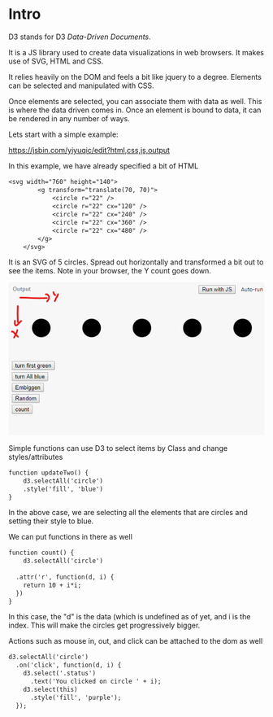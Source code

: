 #  Intro

D3 stands for  D3 *Data-Driven Documents*.

It is a JS library used to create data visualizations in web browsers.  It makes use of SVG, HTML and CSS.

It relies heavily on the DOM and feels a bit like jquery to a degree. Elements can be selected and manipulated with CSS.

Once elements are selected, you can associate them with data as well.  This is where the data driven comes in.  Once an element is bound to data, it can be rendered in any number of ways.

Lets start with a simple example:

https://jsbin.com/yiyuqic/edit?html,css,js,output

In this example, we have already specified a bit of HTML

```
<svg width="760" height="140">
		<g transform="translate(70, 70)">
			<circle r="22" />
			<circle r="22" cx="120" />
			<circle r="22" cx="240" />
			<circle r="22" cx="360" />
			<circle r="22" cx="480" />
		</g>
	</svg>
```
It is an SVG of 5 circles.  Spread out horizontally and transformed a bit out to see the items.  Note in your browser, the Y count goes down.


![alt text](d3.ov.bubbles1.png)

Simple functions can use D3 to select items by Class and change styles/attributes

```
function updateTwo() {
	d3.selectAll('circle')
	.style('fill', 'blue')
}
```
In the above case, we are selecting all the elements that are circles and setting their style to blue.

We can put functions in there as well

```
function count() {
	d3.selectAll('circle')
	 
  .attr('r', function(d, i) {
    return 10 + i*i;
  })
}
```

In this case, the "d" is the data (which is undefined as of yet, and i is the index. This will make the circles get progressively bigger.

Actions such as mouse in, out, and click can be attached to the dom as well

```
d3.selectAll('circle')
  .on('click', function(d, i) {
    d3.select('.status')
      .text('You clicked on circle ' + i);
    d3.select(this)
      .style('fill', 'purple');
  });
```

